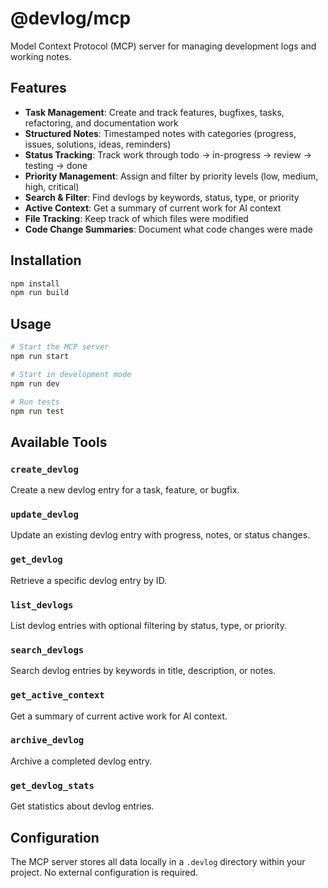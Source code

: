 # @devlog/mcp

Model Context Protocol (MCP) server for managing development logs and working notes.

## Features

- **Task Management**: Create and track features, bugfixes, tasks, refactoring, and documentation work
- **Structured Notes**: Timestamped notes with categories (progress, issues, solutions, ideas, reminders)
- **Status Tracking**: Track work through todo → in-progress → review → testing → done
- **Priority Management**: Assign and filter by priority levels (low, medium, high, critical)
- **Search & Filter**: Find devlogs by keywords, status, type, or priority
- **Active Context**: Get a summary of current work for AI context
- **File Tracking**: Keep track of which files were modified
- **Code Change Summaries**: Document what code changes were made

## Installation

```bash
npm install
npm run build
```

## Usage

```bash
# Start the MCP server
npm run start

# Start in development mode
npm run dev

# Run tests
npm run test
```

## Available Tools

### `create_devlog`

Create a new devlog entry for a task, feature, or bugfix.

### `update_devlog`

Update an existing devlog entry with progress, notes, or status changes.

### `get_devlog`

Retrieve a specific devlog entry by ID.

### `list_devlogs`

List devlog entries with optional filtering by status, type, or priority.

### `search_devlogs`

Search devlog entries by keywords in title, description, or notes.

### `get_active_context`

Get a summary of current active work for AI context.

### `archive_devlog`

Archive a completed devlog entry.

### `get_devlog_stats`

Get statistics about devlog entries.

## Configuration

The MCP server stores all data locally in a `.devlog` directory within your project. No external configuration is
required.
